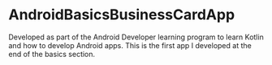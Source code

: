 # AndroidBasicsBusinessCardApp
Developed as part of the Android Developer learning program to learn Kotlin and how to develop Android apps. This is the first app I developed at the end of the basics section.
